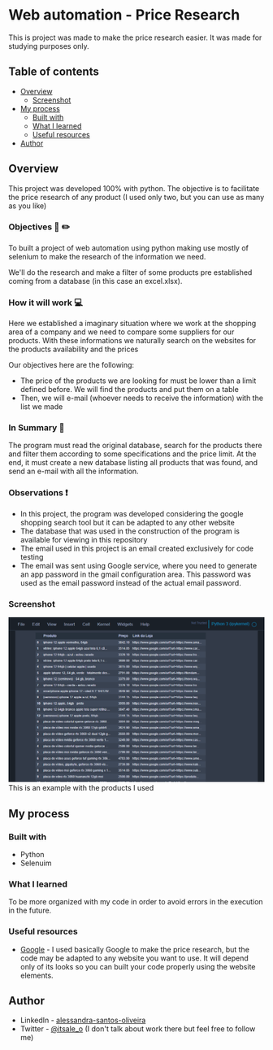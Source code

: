 # Web automation - Price Research

This is project was made to make the price research easier. It was made for studying purposes only.

## Table of contents

- [Overview](#overview)
  - [Screenshot](#screenshot)
- [My process](#my-process)
  - [Built with](#built-with)
  - [What I learned](#what-i-learned)
  - [Useful resources](#useful-resources)
- [Author](#author)

## Overview

This project was developed 100% with python. The objective is to facilitate the price research of any product (I used only two, but you can use as many as you like)

### Objectives :notebook: :pencil2:

To built a project of web automation using python making use mostly of selenium to make the research of the information we need.

We'll do the research and make a filter of some products pre established coming from a database (in this case an excel.xlsx).

### How it will work :computer:

Here we established a imaginary situation where we work at the shopping area of a company and we need to compare some suppliers for our products. With these informations we naturally search on the websites for the products availability and the prices

Our objectives here are the following:

- The price of the products we are looking for must be lower than a limit defined before. We will find the products and put them on a table
- Then, we will e-mail (whoever needs to receive the information) with the list we made

### In Summary :pencil:

The program must read the original database, search for the products there and filter them according to some specifications and the price limit. At the end, it must create a new database listing all products that was found, and send an e-mail with all the information.

 ### Observations :exclamation:
 
- In this project, the program was developed considering the google shopping search tool but it can be adapted to any other  website
- The database that was used in the construction of the program is available for viewing in this repository
- The email used in this project is an email created exclusively for code testing
- The email was sent using Google service, where you need to generate an app password in the gmail configuration area. This password was used as the email password instead of the actual email password.

### Screenshot

![This is a display of the dataframe the program should return](/return_df_products.png)
This is an example with the products I used


## My process

### Built with

- Python
- Selenuim

### What I learned

To be more organized with my code in order to avoid errors in the execution in the future.

### Useful resources

- [Google](https://www.google.com/) - I used basically Google to make the price research, but the code may be adapted to any website you want to use. It will depend only of its looks so you can built your code properly using the website elements.

## Author

- LinkedIn - [alessandra-santos-oliveira](https://www.linkedin.com/in/alessandra-santos-oliveira/)
- Twitter - [@itsale_o](https://twitter.com/itsale_o) (I don't talk about work there but feel free to follow me)
